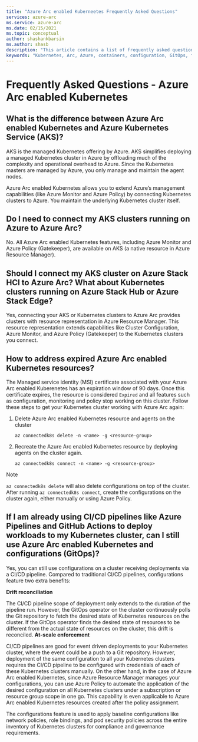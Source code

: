 ```yaml
---
title: "Azure Arc enabled Kuberneetes Frequently Asked Questions"
services: azure-arc
ms.service: azure-arc
ms.date: 02/15/2021
ms.topic: conceptual
author: shashankbarsin
ms.author: shasb
description: "This article contains a list of frequently asked questions related to Azure Arc enabled Kubernetes"
keywords: "Kubernetes, Arc, Azure, containers, configuration, GitOps, faq"
---
```


# Frequently Asked Questions - Azure Arc enabled Kubernetes

## What is the difference between Azure Arc enabled Kubernetes and Azure Kubernetes Service (AKS)?

AKS is the managed Kubernetes offering by Azure. AKS simplifies deploying a managed Kubernetes cluster in Azure by offloading much of the complexity and operational overhead to Azure. Since the Kubernetes masters are managed by Azure, you only manage and maintain the agent nodes.

Azure Arc enabled Kubernetes allows you to extend Azure’s management capabilities (like Azure Monitor and Azure Policy) by connecting Kubernetes clusters to Azure. You maintain the underlying Kubernetes cluster itself.

## Do I need to connect my AKS clusters running on Azure to Azure Arc?

No. All Azure Arc enabled Kubernetes features, including Azure Monitor and Azure Policy (Gatekeeper), are available on AKS (a native resource in Azure Resource Manager).
    
## Should I connect my AKS cluster on Azure Stack HCI to Azure Arc? What about Kubernetes clusters running on Azure Stack Hub or Azure Stack Edge?

Yes, connecting your AKS or Kubernetes clusters to Azure Arc provides clusters with resource representation in Azure Resource Manager. This resource representation extends capabilities like Cluster Configuration, Azure Monitor, and Azure Policy (Gatekeeper) to the Kubernetes clusters you connect.

## How to address expired Azure Arc enabled Kubernetes resources?

The Managed service identity (MSI) certificate associated with your Azure Arc enabled Kuberenetes has an expiration window of 90 days. Once this certificate expires, the resource is considered `Expired` and all features such as configuration, monitoring and policy stop working on this cluster. Follow these steps to get your Kubernetes cluster working with Azure Arc again:

1. Delete Azure Arc enabled Kubernetes resource and agents on the cluster 

    ```console
    az connectedk8s delete -n <name> -g <resource-group>
    ```

1. Recreate the Azure Arc enabled Kubernetes resource by deploying agents on the cluster again.
    
    ```console
    az connectedk8s connect -n <name> -g <resource-group>
    ```

> [!NOTE]
> `az connectedk8s delete` will also delete configurations on top of the cluster. After running `az connectedk8s connect`, create the configurations on the cluster again, either manually or using Azure Policy.

## If I am already using CI/CD pipelines like Azure Pipelines and GitHub Actions to deploy workloads to my Kubernetes cluster, can I still use Azure Arc enabled Kubernetes and configurations (GitOps)?

Yes, you can still use configurations on a cluster receiving deployments via a CI/CD pipeline. Compared to traditional CI/CD pipelines, configurations feature two extra benefits:
    
**Drift reconciliation** 

The CI/CD pipeline scope of deployment only extends to the duration of the pipeline run. However, the GitOps operator on the cluster continuously polls the Git repository to fetch the desired state of Kubernetes resources on the cluster. If the GitOps operator finds the desired state of resources to be different from the actual state of resources on the cluster, this drift is reconciled.
**At-scale enforcement** 

CI/CD pipelines are good for event driven deployments to your Kubernetes cluster, where the event could be a push to a Git repository. However, deployment of the same configuration to all your Kubernetes clusters requires the CI/CD pipeline to be configured with credentials of each of these Kubernetes clusters manually. On the other hand, in the case of Azure Arc enabled Kubernetes, since Azure Resource Manager manages your configurations, you can use Azure Policy to automate the application of the desired configuration on all Kubernetes clusters under a subscription or resource group scope in one go. This capability is even applicable to Azure Arc enabled Kubernetes resources created after the policy assignment.

The configurations feature is used to apply baseline configurations like network policies, role bindings, and pod security policies across the entire inventory of Kubernetes clusters for compliance and governance requirements.
